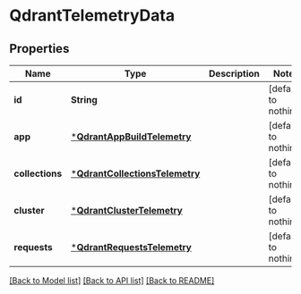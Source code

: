 # QdrantTelemetryData


## Properties
Name | Type | Description | Notes
------------ | ------------- | ------------- | -------------
**id** | **String** |  | [default to nothing]
**app** | [***QdrantAppBuildTelemetry**](QdrantAppBuildTelemetry.md) |  | [default to nothing]
**collections** | [***QdrantCollectionsTelemetry**](QdrantCollectionsTelemetry.md) |  | [default to nothing]
**cluster** | [***QdrantClusterTelemetry**](QdrantClusterTelemetry.md) |  | [default to nothing]
**requests** | [***QdrantRequestsTelemetry**](QdrantRequestsTelemetry.md) |  | [default to nothing]


[[Back to Model list]](../README.md#models) [[Back to API list]](../README.md#api-endpoints) [[Back to README]](../README.md)


